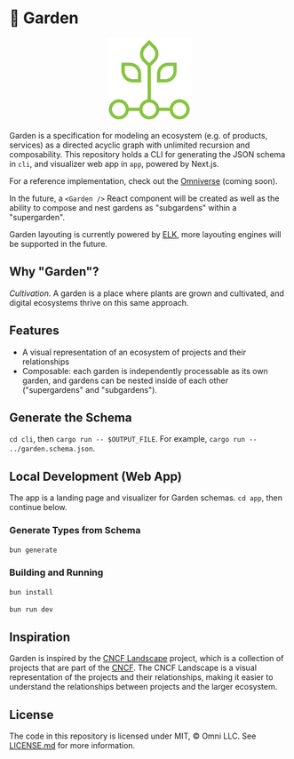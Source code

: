 # 🌱 Garden

<p align="center">
  <img src="/apps/web/public/img/logo.png" width="150" />
</p>

Garden is a specification for modeling an ecosystem (e.g. of products, services) as a directed acyclic graph with unlimited recursion and composability. This repository holds a CLI for generating the JSON schema in `cli`, and visualizer web app in `app`, powered by Next.js.

For a reference implementation, check out the [Omniverse](https://verse.omni.dev) (coming soon).

In the future, a `<Garden />` React component will be created as well as the ability to compose and nest gardens as "subgardens" within a "supergarden".

Garden layouting is currently powered by [ELK](https://rtsys.informatik.uni-kiel.de/elklive), more layouting engines will be supported in the future.

## Why "Garden"?

*Cultivation*. A garden is a place where plants are grown and cultivated, and digital ecosystems thrive on this same approach.

## Features

- A visual representation of an ecosystem of projects and their relationships
- Composable: each garden is independently processable as its own garden, and gardens can be nested inside of each other ("supergardens" and "subgardens").

## Generate the Schema

`cd cli`, then `cargo run -- $OUTPUT_FILE`. For example, `cargo run -- ../garden.schema.json`.

## Local Development (Web App)

The app is a landing page and visualizer for Garden schemas. `cd app`, then continue below.

### Generate Types from Schema

`bun generate`

### Building and Running

```sh
bun install
```

```sh
bun run dev
```

## Inspiration

Garden is inspired by the [CNCF Landscape](https://landscape.cncf.io) project, which is a collection of projects that are part of the [CNCF](https://cncf.io). The CNCF Landscape is a visual representation of the projects and their relationships, making it easier to understand the relationships between projects and the larger ecosystem.

## License

The code in this repository is licensed under MIT, &copy; Omni LLC. See [LICENSE.md](LICENSE.md) for more information.
